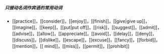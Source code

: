 ##### 只接动名词作宾语的常用动词
- [[practice]]，[[consider]]，[[enjoy]]，[[finish]]，[[give|give up]]，[[imagine]]，[[keep]]，[[put|put off]]，[[risk]]，[[suggest]]，[[admit]]，[[advise]]，[[allow]]，[[appreciate]]，[[avoid]]，[[delay]]，[[deny]]，[[discuss]]，[[dislike]]，[[escape]]，[[excuse]]，[[fancy]]，[[forbid]]，[[mention]]，[[ mind]]，[[miss]]，[[permit]]，[[prohibit]]